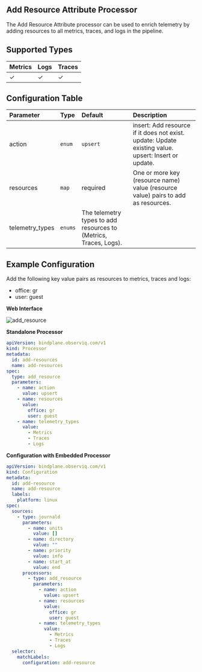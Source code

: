 ## Add Resource Attribute Processor

The Add Resource Attribute processor can be used to enrich telemetry by adding resources to all metrics, traces, and logs in the pipeline.

## Supported Types

| Metrics | Logs | Traces |
| :--- | :--- | :--- |
| ✓ | ✓ | ✓ |

## Configuration Table

| Parameter  | Type    | Default  | Description |
| :---       | :---    | :---     | :--- |
| action     | `enum`  | `upsert` | insert: Add resource if it does not exist. update: Update existing value. upsert: Insert or update. |
| resources  | `map`   | required | One or more key (resource name) value (resource value) pairs to add as resources. |
| telemetry_types | `enums` | The telemetry types to add resources to (Metrics, Traces, Logs). |

## Example Configuration

Add the following key value pairs as resources to metrics, traces and logs:
- office: gr
- user: guest

**Web Interface**

![add_resource](https://storage.googleapis.com/bindplane-op-doc-images/resources/processor-types/add_resource.png)

**Standalone Processor**

```yaml
apiVersion: bindplane.observiq.com/v1
kind: Processor
metadata:
  id: add-resources
  name: add-resources
spec:
  type: add_resource
  parameters:
    - name: action
      value: upsert
    - name: resources
      value:
        office: gr
        user: guest
    - name: telemetry_types
      value:
        - Metrics
        - Traces
        - Logs
```

**Configuration with Embedded Processor**

```yaml
apiVersion: bindplane.observiq.com/v1
kind: Configuration
metadata:
  id: add-resource
  name: add-resource
  labels:
    platform: linux
spec:
  sources:
    - type: journald
      parameters:
        - name: units
          value: []
        - name: directory
          value: ""
        - name: priority
          value: info
        - name: start_at
          value: end
      processors:
        - type: add_resource
          parameters:
            - name: action
              value: upsert
            - name: resources
              value:
                office: gr
                user: guest
            - name: telemetry_types
              value:
                - Metrics
                - Traces
                - Logs
  selector:
    matchLabels:
      configuration: add-resource
```
